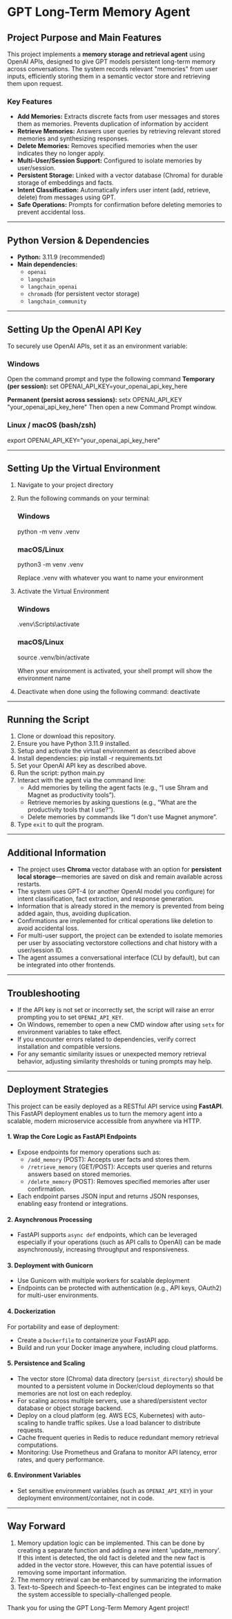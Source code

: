 # GPT Long-Term Memory Agent

## Project Purpose and Main Features

This project implements a **memory storage and retrieval agent** using OpenAI APIs, designed to give GPT models persistent long-term memory across conversations. The system records relevant "memories" from user inputs, efficiently storing them in a semantic vector store and retrieving them upon request.

### Key Features
- **Add Memories:** Extracts discrete facts from user messages and stores them as memories. Prevents duplication of information by accident
- **Retrieve Memories:** Answers user queries by retrieving relevant stored memories and synthesizing responses.
- **Delete Memories:** Removes specified memories when the user indicates they no longer apply. 
- **Multi-User/Session Support:** Configured to isolate memories by user/session.
- **Persistent Storage:** Linked with a vector database (Chroma) for durable storage of embeddings and facts.
- **Intent Classification:** Automatically infers user intent (add, retrieve, delete) from messages using GPT.
- **Safe Operations:** Prompts for confirmation before deleting memories to prevent accidental loss.

---

## Python Version & Dependencies

- **Python:** 3.11.9 (recommended)
- **Main dependencies:**
  - `openai`
  - `langchain`
  - `langchain_openai`
  - `chromadb` (for persistent vector storage)
  - `langchain_community`

 ---

## Setting Up the OpenAI API Key

To securely use OpenAI APIs, set it as an environment variable:

### Windows

Open the command prompt and type the following command
**Temporary (per session):**
set OPENAI_API_KEY=your_openai_api_key_here

**Permanent (persist across sessions):**
setx OPENAI_API_KEY "your_openai_api_key_here"
Then open a new Command Prompt window.

### Linux / macOS (bash/zsh)
export OPENAI_API_KEY="your_openai_api_key_here"

---

## Setting Up the Virtual Environment

1. Navigate to your project directory
2. Run the following commands on your terminal:
    ### Windows
    python -m venv .venv

    ### macOS/Linux
    python3 -m venv .venv

    Replace .venv with whatever you want to name your environment

3. Activate the Virtual Environment
    ### Windows
    .venv\Scripts\activate

    ### macOS/Linux
    source .venv/bin/activate

    When your environment is activated, your shell prompt will show the environment name

4. Deactivate when done using the following command:
    deactivate

---

## Running the Script

1. Clone or download this repository.
2. Ensure you have Python 3.11.9 installed.
3. Setup and activate the virtual environment as described above
4. Install dependencies:
    pip install -r requirements.txt
5. Set your OpenAI API key as described above.
6. Run the script:
    python main.py
7. Interact with the agent via the command line:
    - Add memories by telling the agent facts (e.g., “I use Shram and Magnet as productivity tools”).
    - Retrieve memories by asking questions (e.g., “What are the productivity tools that I use?”).
    - Delete memories by commands like “I don't use Magnet anymore”.
8. Type `exit` to quit the program.

---

## Additional Information

- The project uses **Chroma** vector database with an option for **persistent local storage**—memories are saved on disk and remain available across restarts.
- The system uses GPT-4 (or another OpenAI model you configure) for intent classification, fact extraction, and response generation.
- Information that is already stored in the memory is prevented from being added again, thus, avoiding duplication.
- Confirmations are implemented for critical operations like deletion to avoid accidental loss.
- For multi-user support, the project can be extended to isolate memories per user by associating vectorstore collections and chat history with a user/session ID.
- The agent assumes a conversational interface (CLI by default), but can be integrated into other frontends.

---

## Troubleshooting

- If the API key is not set or incorrectly set, the script will raise an error prompting you to set `OPENAI_API_KEY`.
- On Windows, remember to open a new CMD window after using `setx` for environment variables to take effect.
- If you encounter errors related to dependencies, verify correct installation and compatible versions.
- For any semantic similarity issues or unexpected memory retrieval behavior, adjusting similarity thresholds or tuning prompts may help.

---

## Deployment Strategies

This project can be easily deployed as a RESTful API service using **FastAPI**. This FastAPI deployment enables us to turn the memory agent into a scalable, modern microservice accessible from anywhere via HTTP.

#### 1. **Wrap the Core Logic as FastAPI Endpoints**

- Expose endpoints for memory operations such as:
  - `/add_memory` (POST): Accepts user facts and stores them.
  - `/retrieve_memory` (GET/POST): Accepts user queries and returns answers based on stored memories.
  - `/delete_memory` (POST): Removes specified memories after user confirmation.
- Each endpoint parses JSON input and returns JSON responses, enabling easy frontend or integrations.

#### 2. **Asynchronous Processing**

- FastAPI supports `async def` endpoints, which can be leveraged especially if your operations (such as API calls to OpenAI) can be made asynchronously, increasing throughput and responsiveness.

#### 3. **Deployment with Gunicorn**

- Use Gunicorn with multiple workers for scalable deployment
- Endpoints can be protected with authentication (e.g., API keys, OAuth2) for multi-user environments.

#### 4. **Dockerization**

For portability and ease of deployment:
- Create a `Dockerfile` to containerize your FastAPI app.
- Build and run your Docker image anywhere, including cloud platforms.

#### 5. **Persistence and Scaling**

- The vector store (Chroma) data directory (`persist_directory`) should be mounted to a persistent volume in Docker/cloud deployments so that memories are not lost on each redeploy.
- For scaling across multiple servers, use a shared/persistent vector database or object storage backend.
- Deploy on a cloud platform (eg. AWS ECS, Kubernetes) with auto-scaling to handle traffic spikes. Use a load balancer to distribute requests.
- Cache frequent queries in Redis to reduce redundant memory retrieval computations.
- Monitoring: Use Prometheus and Grafana to monitor API latency, error rates, and query performance.

#### 6. **Environment Variables**

- Set sensitive environment variables (such as `OPENAI_API_KEY`) in your deployment environment/container, not in code.

---

## Way Forward
1. Memory updation logic can be implemented. This can be done by creating a separate function and adding a new intent 'update_memory'. If this intent is detected, the old fact is deleted and the new fact is added in the vector store. However, this can have potential issues of removing some important information.
2. The memory retrieval can be enhanced by summarizing the information
3. Text-to-Speech and Speech-to-Text engines can be integrated to make the system accessible to specially-challenged people.


Thank you for using the GPT Long-Term Memory Agent project!
